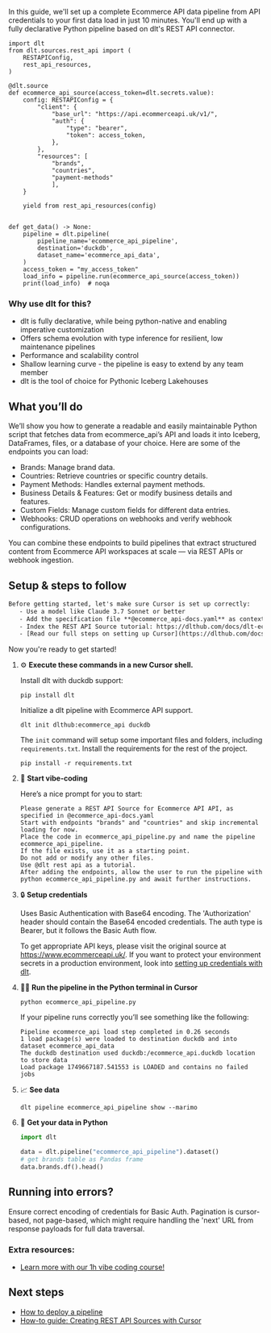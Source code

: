 In this guide, we'll set up a complete Ecommerce API data pipeline from API credentials to your first data load in just 10 minutes. You'll end up with a fully declarative Python pipeline based on dlt's REST API connector.

```python-outcome
import dlt
from dlt.sources.rest_api import (
    RESTAPIConfig,
    rest_api_resources,
)

@dlt.source
def ecommerce_api_source(access_token=dlt.secrets.value):
    config: RESTAPIConfig = {
        "client": {
            "base_url": "https://api.ecommerceapi.uk/v1/",
            "auth": {
                "type": "bearer",
                "token": access_token,
            },
        },
        "resources": [
            "brands",
            "countries",
            "payment-methods"
            ],
    }

    yield from rest_api_resources(config)


def get_data() -> None:
    pipeline = dlt.pipeline(
        pipeline_name='ecommerce_api_pipeline',
        destination='duckdb',
        dataset_name='ecommerce_api_data', 
    )
    access_token = "my_access_token"
    load_info = pipeline.run(ecommerce_api_source(access_token))
    print(load_info)  # noqa
```

### Why use dlt for this?

- dlt is fully declarative, while being python-native and enabling imperative customization
- Offers schema evolution with type inference for resilient, low maintenance pipelines
- Performance and scalability control
- Shallow learning curve - the pipeline is easy to extend by any team member
- dlt is the tool of choice for Pythonic Iceberg Lakehouses

## What you’ll do

We’ll show you how to generate a readable and easily maintainable Python script that fetches data from ecommerce_api’s API and loads it into Iceberg, DataFrames, files, or a database of your choice. Here are some of the endpoints you can load:

- Brands: Manage brand data.
- Countries: Retrieve countries or specific country details.
- Payment Methods: Handles external payment methods.
- Business Details & Features: Get or modify business details and features.
- Custom Fields: Manage custom fields for different data entries.
- Webhooks: CRUD operations on webhooks and verify webhook configurations.

You can combine these endpoints to build pipelines that extract structured content from Ecommerce API workspaces at scale — via REST APIs or webhook ingestion.

## Setup & steps to follow

```default
Before getting started, let's make sure Cursor is set up correctly:
   - Use a model like Claude 3.7 Sonnet or better
   - Add the specification file **@ecommerce_api-docs.yaml** as context
   - Index the REST API Source tutorial: https://dlthub.com/docs/dlt-ecosystem/verified-sources/rest_api/ and add it to context as **@dlt rest api**
   - [Read our full steps on setting up Cursor](https://dlthub.com/docs/dlt-ecosystem/llm-tooling/cursor-restapi#23-configuring-cursor-with-documentation)
```

Now you're ready to get started! 

1. ⚙️ **Execute these commands in a new Cursor shell.**
    
    Install dlt with duckdb support:
    ```shell
    pip install dlt
    ```

    Initialize a dlt pipeline with Ecommerce API support.
    ```shell
    dlt init dlthub:ecommerce_api duckdb
    ```

    The `init` command will setup some important files and folders, including `requirements.txt`. Install the requirements for the rest of the project.
    ```shell
    pip install -r requirements.txt
    ```
    
2. 🤠 **Start vibe-coding**
    
    Here’s a nice prompt for you to start: 
    
    ```prompt
    Please generate a REST API Source for Ecommerce API API, as specified in @ecommerce_api-docs.yaml 
    Start with endpoints "brands" and "countries" and skip incremental loading for now. 
    Place the code in ecommerce_api_pipeline.py and name the pipeline ecommerce_api_pipeline. 
    If the file exists, use it as a starting point. 
    Do not add or modify any other files. 
    Use @dlt rest api as a tutorial. 
    After adding the endpoints, allow the user to run the pipeline with python ecommerce_api_pipeline.py and await further instructions.
    ```

    
3. 🔒 **Setup credentials** 
    
    Uses Basic Authentication with Base64 encoding. The 'Authorization' header should contain the Base64 encoded credentials. The auth type is Bearer, but it follows the Basic Auth flow.
    
    To get appropriate API keys, please visit the original source at https://www.ecommerceapi.uk/.
    If you want to protect your environment secrets in a production environment, look into [setting up credentials with dlt](https://dlthub.com/docs/walkthroughs/add_credentials).
    
4. 🏃‍♀️ **Run the pipeline in the Python terminal in Cursor**
    
    ```shell
    python ecommerce_api_pipeline.py
    ```
    
    If your pipeline runs correctly you’ll see something like the following:
    
    ```shell
    Pipeline ecommerce_api load step completed in 0.26 seconds
    1 load package(s) were loaded to destination duckdb and into dataset ecommerce_api_data
    The duckdb destination used duckdb:/ecommerce_api.duckdb location to store data
    Load package 1749667187.541553 is LOADED and contains no failed jobs
    ```
    
5. 📈 **See data**
    
    ```shell
    dlt pipeline ecommerce_api_pipeline show --marimo
    ```
    
6. 🐍 **Get your data in Python**
    
    ```python
    import dlt

   data = dlt.pipeline("ecommerce_api_pipeline").dataset()
   # get brands table as Pandas frame
   data.brands.df().head()
    ```

## Running into errors?

Ensure correct encoding of credentials for Basic Auth. Pagination is cursor-based, not page-based, which might require handling the 'next' URL from response payloads for full data traversal.

### Extra resources:

- [Learn more with our 1h vibe coding course!](https://www.youtube.com/watch?v=GGid70rnJuM)

## Next steps

- [How to deploy a pipeline](https://dlthub.com/docs/walkthroughs/deploy-a-pipeline)
- [How-to guide: Creating REST API Sources with Cursor](https://dlthub.com/docs/dlt-ecosystem/llm-tooling/cursor-restapi)